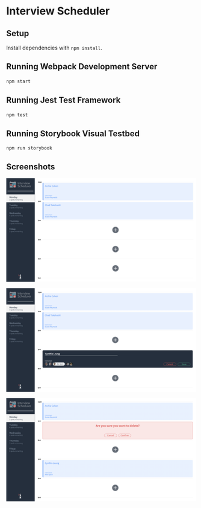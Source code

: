 # Interview Scheduler

## Setup

Install dependencies with `npm install`.

## Running Webpack Development Server

```sh
npm start
```

## Running Jest Test Framework

```sh
npm test
```

## Running Storybook Visual Testbed

```sh
npm run storybook
```

## Screenshots

!["All appointments for the selected day"](https://github.com/cynthiaaleung/scheduler/blob/master/docs/appointments-view.png?raw=true)

!["Adding an appointment"](https://github.com/cynthiaaleung/scheduler/blob/master/docs/add-appointment.png?raw=true)

!["Deleting an appointment"](https://github.com/cynthiaaleung/scheduler/blob/master/docs/deleting-appointment.png?raw=true)